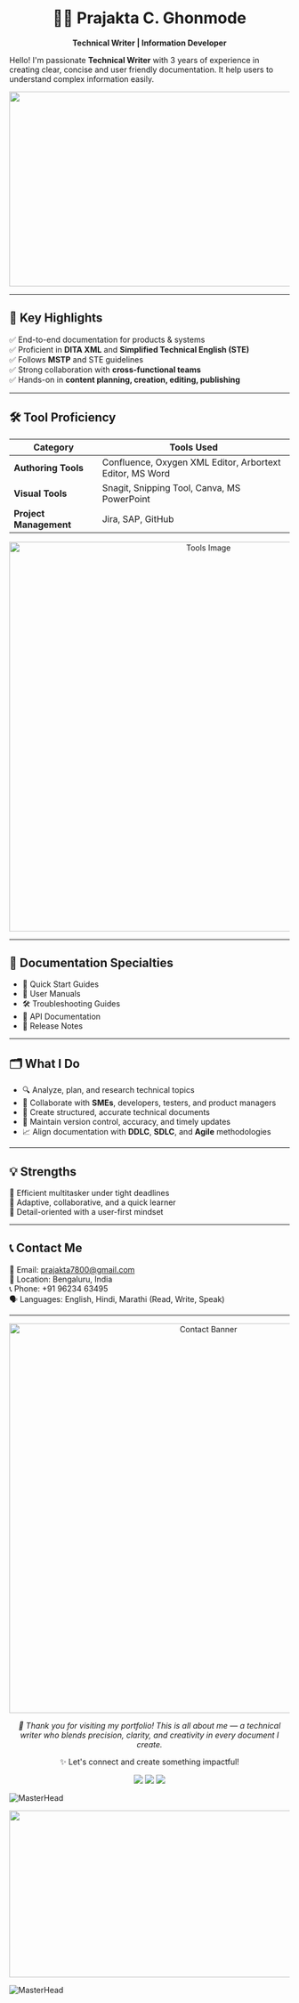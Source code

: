 <h1 align="center">👩‍💻 Prajakta C. Ghonmode</h1>
<p align="center"><strong>Technical Writer | Information Developer</strong>  
  
Hello! I'm passionate **Technical Writer** with 3 years of experience in creating clear, concise and user friendly documentation. It help users to understand complex information easily.
</p>
<p align=center>
<img src=https://cdn.dribbble.com/users/1364029/screenshots/16093268/media/68e82a7fb4904614a9066d6b540c14b2.gif width=800 height=350
</p>


---

## 🎯 Key Highlights

✅ End-to-end documentation for products & systems  
✅ Proficient in **DITA XML** and **Simplified Technical English (STE)**  
✅ Follows **MSTP** and STE guidelines  
✅ Strong collaboration with **cross-functional teams**  
✅ Hands-on in **content planning, creation, editing, publishing**

---

## 🛠️ Tool Proficiency

| Category             | Tools Used                                                                 |
|----------------------|------------------------------------------------------------------------------|
| **Authoring Tools**  | Confluence, Oxygen XML Editor, Arbortext Editor, MS Word                   |
| **Visual Tools**     | Snagit, Snipping Tool, Canva, MS PowerPoint                                |
| **Project Management**| Jira, SAP, GitHub                                                           |

<p align="center">
  <img src="https://raw.githubusercontent.com/your-username/your-repo/main/tools.png" alt="Tools Image" width="700"/>
</p>

---

## 📝 Documentation Specialties

- 📖 Quick Start Guides  
- 📘 User Manuals  
- 🛠 Troubleshooting Guides  
- 📡 API Documentation  
- 🧾 Release Notes  

---

## 🗂️ What I Do

- 🔍 Analyze, plan, and research technical topics  
- 🤝 Collaborate with **SMEs**, developers, testers, and product managers  
- 📝 Create structured, accurate technical documents  
- 📌 Maintain version control, accuracy, and timely updates  
- 📈 Align documentation with **DDLC**, **SDLC**, and **Agile** methodologies  

---

## 💡 Strengths

🌟 Efficient multitasker under tight deadlines  
🌟 Adaptive, collaborative, and a quick learner  
🌟 Detail-oriented with a user-first mindset  

---

## 📞 Contact Me

📧 Email: [prajakta7800@gmail.com](mailto:prajakta7800@gmail.com)  
📍 Location: Bengaluru, India  
📞 Phone: +91 96234 63495  
🗣️ Languages: English, Hindi, Marathi (Read, Write, Speak)

---

<p align="center">
  <img src="https://raw.githubusercontent.com/your-username/your-repo/main/contact.png" alt="Contact Banner" width="700"/>
</p>

<p align="center"><em>🙏 Thank you for visiting my portfolio! This is all about me — a technical writer who blends precision, clarity, and creativity in every document I create.</em></p>

<p align="center">✨ Let's connect and create something impactful!</p>

<p align="center">
  <a href="https://github.com/your-username"><img src="https://img.shields.io/badge/GitHub-black?logo=github&logoColor=white" /></a>
  <a href="mailto:prajakta7800@gmail.com"><img src="https://img.shields.io/badge/Email-D14836?logo=gmail&logoColor=white" /></a>
  <a href="https://www.linkedin.com/in/your-linkedin-profile"><img src="https://img.shields.io/badge/LinkedIn-blue?logo=linkedin&logoColor=white" /></a>
</p>






![MasterHead](https://user-images.githubusercontent.com/95495584/194896166-7cef5a2a-44ff-4b07-b770-c03f9fb04626.gif)

<p align=center>
<img src=https://cdn.dribbble.com/users/1364029/screenshots/16093268/media/68e82a7fb4904614a9066d6b540c14b2.gif width=600 height=300
</p>



  
![MasterHead](https://cdn.dribbble.com/users/1364029/screenshots/16093268/media/68e82a7fb4904614a9066d6b540c14b2.gif)























